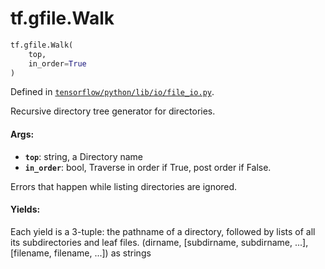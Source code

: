 <div itemscope itemtype="http://developers.google.com/ReferenceObject">
<meta itemprop="name" content="tf.gfile.Walk" />
</div>

# tf.gfile.Walk

``` python
tf.gfile.Walk(
    top,
    in_order=True
)
```



Defined in [`tensorflow/python/lib/io/file_io.py`](https://www.tensorflow.org/code/tensorflow/python/lib/io/file_io.py).

Recursive directory tree generator for directories.

#### Args:

* <b>`top`</b>: string, a Directory name
* <b>`in_order`</b>: bool, Traverse in order if True, post order if False.

Errors that happen while listing directories are ignored.


#### Yields:

Each yield is a 3-tuple:  the pathname of a directory, followed by lists of
all its subdirectories and leaf files.
(dirname, [subdirname, subdirname, ...], [filename, filename, ...])
as strings